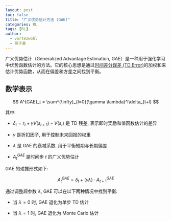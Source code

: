 ```yaml
---
layout: post
toc: false
title: "广义优势估计方法 (GAE)"
categories: RL
tags: [RL]
author:
  - vortezwohl
  - 吴子豪
---
```


广义优势估计（Generalized Advantage Estimation, GAE）是一种用于强化学习中优势函数估计的方法。它的核心思想是通过[时间差分误差 (TD Error)](https://vortezwohl.github.io/rl/2025/03/31/%E6%97%B6%E5%BA%8F%E5%B7%AE%E5%88%86%E6%96%B9%E6%B3%95(TD).html)的加权和来估计优势函数，从而在偏差和方差之间找到平衡。

## 数学表示

$$
A^{GAE}_t = \sum^{\infty}_{l=0}(\gamma \lambda)^l\delta_{t+l}
$$

其中:

- $\delta_t = r_t + \gamma V(s_{t+1}) - V(s_t)$ 是 TD 残差, 表示即时奖励和值函数估计的差异

- $\gamma$ 是折扣因子, 用于控制未来回报的权重

- $\lambda$ 是 GAE 的衰减系数, 用于平衡短期与长期偏差

- $A^{GAE}_t$ 是时间步 $t$ 的广义优势估计

GAE 的递推形式如下:

$$
A^{GAE}_t = \delta_t + (\gamma \lambda) \cdot A^{GAE}_{t+1}
$$

通过调整超参数 $\lambda$, GAE 可以在以下两种情况中找到平衡:

- 当 $\lambda = 0$ 时, GAE 退化为单步 TD 估计

- 当 $\lambda = 1$ 时, GAE 退化为 Monte Carlo 估计

